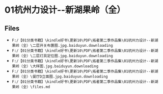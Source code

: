 # 01杭州力设计--新湖果岭（全）

## Files

- `F:/【01分类书籍】\kindle好书\更新10\PDF\拓者第二季作品集\01杭州力设计--新湖果岭（全）\二层开关布置图.jpg.baiduyun.downloading`
- `F:/【01分类书籍】\kindle好书\更新10\PDF\拓者第二季作品集\01杭州力设计--新湖果岭（全）\二层灯具定位图.jpg.baiduyun.downloading`
- `F:/【01分类书籍】\kindle好书\更新10\PDF\拓者第二季作品集\01杭州力设计--新湖果岭（全）\大样图.jpg.baiduyun.downloading`
- `F:/【01分类书籍】\kindle好书\更新10\PDF\拓者第二季作品集\01杭州力设计--新湖果岭（全）\餐厅D立面图.jpg.baiduyun.downloading`
- `F:/【01分类书籍】\kindle好书\更新10\PDF\拓者第二季作品集\01杭州力设计--新湖果岭（全）\files.md`
